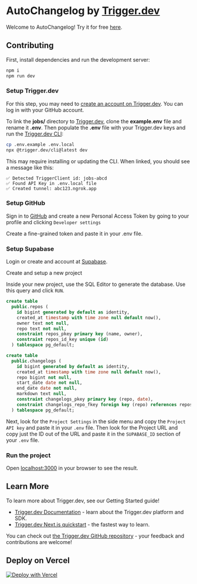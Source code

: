 # AutoChangelog by [Trigger.dev](https://trigger.dev)

Welcome to AutoChangelog! Try it for free [here](https://autochangelog.dev).

## Contributing

First, install dependencies and run the development server:

```bash
npm i
npm run dev
```

### Setup Trigger.dev

For this step, you may need to [create an account on Trigger.dev](https://cloud.trigger.dev/login?redirectTo=%2F). You can log in with your GitHub account.

To link the **jobs/** directory to [Trigger.dev](https://trigger.dev), clone the **example.env** file and rename it **.env**. Then populate the **.env** file with your Trigger.dev keys and run the [Trigger.dev CLI](https://trigger.dev/docs/documentation/guides/cli):

```bash
cp .env.example .env.local
npx @trigger.dev/cli@latest dev
```

This may require installing or updating the CLI. When linked, you should see a message like this:

```text
✅ Detected TriggerClient id: jobs-abcd
✅ Found API Key in .env.local file
✅ Created tunnel: abc123.ngrok.app

```

### Setup GitHub

Sign in to [GitHub](https://github.com) and create a new Personal Access Token by going to your profile and clicking `Developer settings`

Create a fine-grained token and paste it in your .env file.

### Setup Supabase

Login or create and account at [Supabase](https://supabase.com/dashboard/sign-in?).

Create and setup a new project

Inside your new project, use the SQL Editor to generate the database. Use this query and click `RUN`.

```sql
create table
  public.repos (
    id bigint generated by default as identity,
    created_at timestamp with time zone null default now(),
    owner text not null,
    repo text not null,
    constraint repos_pkey primary key (name, owner),
    constraint repos_id_key unique (id)
  ) tablespace pg_default;

create table
  public.changelogs (
    id bigint generated by default as identity,
    created_at timestamp with time zone null default now(),
    repo bigint not null,
    start_date date not null,
    end_date date not null,
    markdown text null,
    constraint changelogs_pkey primary key (repo, date),
    constraint changelogs_repo_fkey foreign key (repo) references repos (id) on update cascade on delete cascade
  ) tablespace pg_default;
```

Next, look for the `Project Settings` in the side menu and copy the `Project API key` and paste it in your `.env` file. Then look for the Project URL and copy just the ID out of the URL and paste it in the `SUPABASE_ID` section of your `.env` file.

### Run the project

Open [localhost:3000](http://localhost:3000) in your browser to see the result.

## Learn More

To learn more about Trigger.dev, see our Getting Started guide!

- [Trigger.dev Documentation](https://trigger.dev/docs/documentation/introduction) - learn about the Trigger.dev platform and SDK.
- [Trigger.dev Next.js quickstart](https://trigger.dev/docs/documentation/quickstarts/nextjs) - the fastest way to learn.

You can check out [the Trigger.dev GitHub repository](https://github.com/triggerdotdev/trigger.dev) - your feedback and contributions are welcome!

## Deploy on Vercel

[![Deploy with Vercel](https://vercel.com/button)](https://vercel.com/new/clone?repository-url=https://github.com/triggerdotdev/autochangelog&env=TRIGGER_API_KEY,TRIGGER_API_URL,NEXT_PUBLIC_TRIGGER_PUBLIC_API_KEY,NEXT_PUBLIC_TRIGGER_API_URL,OPENAI_API_KEY,GITHUB_TOKEN&envDescription=Sign%20up%20for%20Trigger.dev%20and%20OpenAI.%20Access%20to%20GPT-4%20is%20recommended.&envLink=https://trigger.dev/&project-name=autochangelog&repository-name=autochangelog&demo-title=AutoChangelog&demo-url=https://autochangelog.dev)
